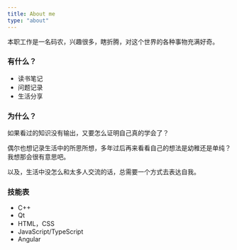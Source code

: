 ```yaml
---
title: About me
type: "about"
---
```


本职工作是一名码农，兴趣很多，瞎折腾，对这个世界的各种事物充满好奇。

### 有什么？

- 读书笔记
- 问题记录
- 生活分享

### 为什么？

如果看过的知识没有输出，又要怎么证明自己真的学会了？

偶尔也想记录生活中的所思所想，多年过后再来看看自己的想法是幼稚还是单纯？我想那会很有意思吧。

以及，生活中没怎么和太多人交流的话，总需要一个方式去表达自我。

### 技能表

- C++
- Qt
- HTML，CSS
- JavaScript/TypeScript
- Angular
